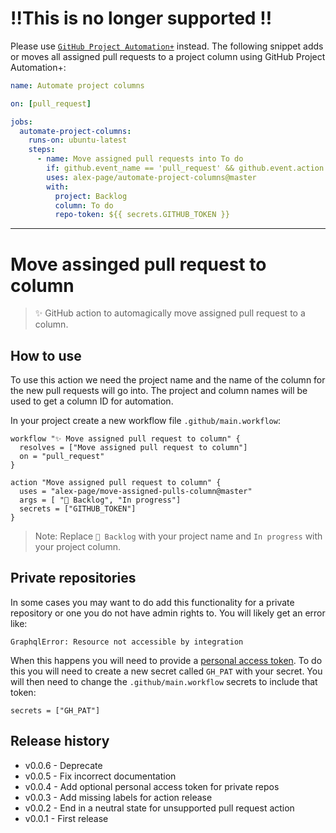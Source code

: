 # ‼️This is no longer supported ‼️

Please use [`GitHub Project Automation+`](https://github.com/marketplace/actions/github-project-automation) instead. The following snippet adds or moves all assigned pull requests to a project column using GitHub Project Automation+:

```yml
name: Automate project columns

on: [pull_request]

jobs:
  automate-project-columns:
    runs-on: ubuntu-latest
    steps:
      - name: Move assigned pull requests into To do
        if: github.event_name == 'pull_request' && github.event.action == 'assigned'
        uses: alex-page/automate-project-columns@master
        with:
          project: Backlog
          column: To do
          repo-token: ${{ secrets.GITHUB_TOKEN }}
```

---


# Move assinged pull request to column

> ✨ GitHub action to automagically move assigned pull request to a column.


## How to use

To use this action we need the project name and the name of the column for the new pull requests will go into. The project and column names will be used to get a column ID for automation.

In your project create a new workflow file `.github/main.workflow`:
```
workflow "✨ Move assigned pull request to column" {
  resolves = ["Move assigned pull request to column"]
  on = "pull_request"
}

action "Move assigned pull request to column" {
  uses = "alex-page/move-assigned-pulls-column@master"
  args = [ "🎒 Backlog", "In progress"]
  secrets = ["GITHUB_TOKEN"]
}
```

> Note: Replace `🎒 Backlog` with your project name and `In progress` with your project column.


## Private repositories

In some cases you may want to do add this functionality for a private repository or one you do not have admin rights to. You will likely get an error like:
```shell
GraphqlError: Resource not accessible by integration
```

When this happens you will need to provide a [personal access token](https://help.github.com/en/articles/creating-a-personal-access-token-for-the-command-line). To do this you will need to create a new secret called `GH_PAT` with your secret. You will then need to change the `.github/main.workflow` secrets to include that token:
```
secrets = ["GH_PAT"]
```


## Release history

- v0.0.6 - Deprecate
- v0.0.5 - Fix incorrect documentation
- v0.0.4 - Add optional personal access token for private repos
- v0.0.3 - Add missing labels for action release
- v0.0.2 - End in a neutral state for unsupported pull request action
- v0.0.1 - First release
